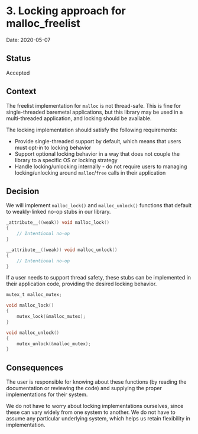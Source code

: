# 3. Locking approach for malloc_freelist

Date: 2020-05-07

## Status

Accepted

## Context

The freelist implementation for `malloc` is not thread-safe. This is fine for single-threaded baremetal applications, but this library may be used in a multi-threaded application, and locking should be available.

The locking implementation should satisfy the following requirements:

- Provide single-threaded support by default, which means that users must opt-in to locking behavior
- Support optional locking behavior in a way that does not couple the library to a specific OS or locking strategy
- Handle locking/unlocking internally - do not require users to managing locking/unlocking around `malloc`/`free` calls in their application

## Decision

We will implement `malloc_lock()` and `malloc_unlock()` functions that default to weakly-linked no-op stubs in our library.

```c
_attribute__((weak)) void malloc_lock()
{
	// Intentional no-op
}

__attribute__((weak)) void malloc_unlock()
{
	// Intentional no-op
}
```

If a user needs to support thread safety, these stubs can be implemented in their application code, providing the desired locking behavior.


```c
mutex_t malloc_mutex;

void malloc_lock() 
{
	mutex_lock(&malloc_mutex);
}

void malloc_unlock()
{
	mutex_unlock(&malloc_mutex);
}
```

## Consequences

The user is responsible for knowing about these functions (by reading the documentation or reviewing the code) and supplying the proper implementations for their system.

We do not have to worry about locking implementations ourselves, since these can vary widely from one system to another. We do not have to assume any particular underlying system, which helps us retain flexibility in implementation.
